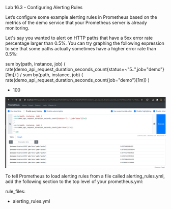 Lab 16.3 - Configuring Alerting Rules

Let’s configure some example alerting rules in Prometheus based on the metrics of the demo service
that your Prometheus server is already monitoring.

Let's say you wanted to alert on HTTP paths that have a 5xx error rate percentage larger than 0.5%.
You can try graphing the following expression to see that some paths actually sometimes have a
higher error rate than 0.5%:

sum by(path, instance, job) (
rate(demo_api_request_duration_seconds_count{status=~"5..",job="demo"}[1m])
)
/
sum by(path, instance, job) (
rate(demo_api_request_duration_seconds_count{job="demo"}[1m])
)
* 100

![alt text](image.png)

To tell Prometheus to load alerting rules from a file called alerting_rules.yml, add the following
section to the top level of your prometheus.yml:

rule_files:
- alerting_rules.yml